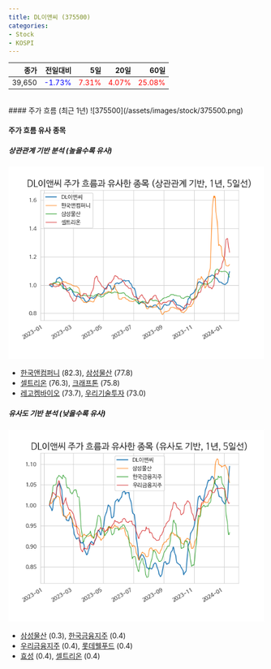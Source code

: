 ```yaml
---
title: DL이앤씨 (375500)
categories:
- Stock
- KOSPI
---
```


|종가|전일대비|5일|20일|60일|
|---:|-------:|--:|---:|---:|
|39,650|<span style="color: blue">-1.73%</span>|<span style="color: red">7.31%</span>|<span style="color: red">4.07%</span>|<span style="color: red">25.08%</span>|

<!-- more -->
<br>
#### 주가 흐름 (최근 1년)
![375500](/assets/images/stock/375500.png)


#### 주가 흐름 유사 종목


##### 상관관계 기반 분석 (높을수록 유사)
![375500](/assets/images/stock/375500_corr.png)
- [한국앤컴퍼니](/000240/) (82.3), [삼성물산](/028260/) (77.8)
- [셀트리온](/068270/) (76.3), [크래프톤](/259960/) (75.8)
- [레고켐바이오](/141080/) (73.7), [우리기술투자](/041190/) (73.0)


##### 유사도 기반 분석 (낮을수록 유사)	
![375500](/assets/images/stock/375500_sim.png)
- [삼성물산](/028260/) (0.3), [한국금융지주](/071050/) (0.4)
- [우리금융지주](/316140/) (0.4), [롯데웰푸드](/280360/) (0.4)
- [효성](/004800/) (0.4), [셀트리온](/068270/) (0.4)